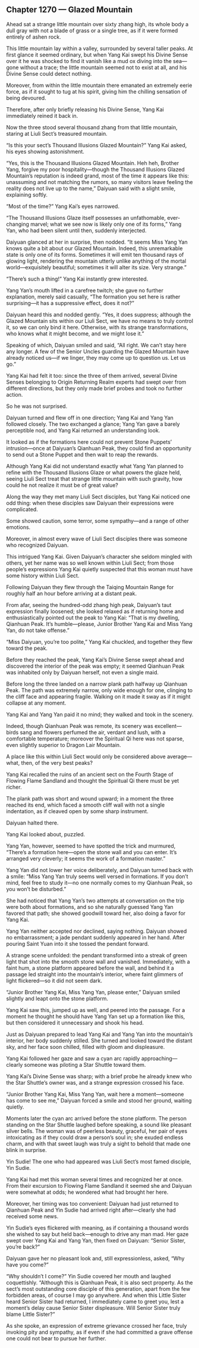 ## Chapter 1270 — Glazed Mountain

Ahead sat a strange little mountain over sixty zhang high, its whole body a dull gray with not a blade of grass or a single tree, as if it were formed entirely of ashen rock.

This little mountain lay within a valley, surrounded by several taller peaks. At first glance it seemed ordinary, but when Yang Kai swept his Divine Sense over it he was shocked to find it vanish like a mud ox diving into the sea—gone without a trace; the little mountain seemed not to exist at all, and his Divine Sense could detect nothing.

Moreover, from within the little mountain there emanated an extremely eerie force, as if it sought to tug at his spirit, giving him the chilling sensation of being devoured.

Therefore, after only briefly releasing his Divine Sense, Yang Kai immediately reined it back in.

Now the three stood several thousand zhang from that little mountain, staring at Liuli Sect’s treasured mountain.

“Is this your sect’s Thousand Illusions Glazed Mountain?” Yang Kai asked, his eyes showing astonishment.

“Yes, this is the Thousand Illusions Glazed Mountain. Heh heh, Brother Yang, forgive my poor hospitality—though the Thousand Illusions Glazed Mountain’s reputation is indeed grand, most of the time it appears like this: unassuming and not matching the rumors, so many visitors leave feeling the reality does not live up to the name,” Daiyuan said with a slight smile, explaining softly.

“Most of the time?” Yang Kai’s eyes narrowed.

“The Thousand Illusions Glaze itself possesses an unfathomable, ever-changing marvel; what we see now is likely only one of its forms,” Yang Yan, who had been silent until then, suddenly interjected.

Daiyuan glanced at her in surprise, then nodded. “It seems Miss Yang Yan knows quite a bit about our Glazed Mountain. Indeed, this unremarkable state is only one of its forms. Sometimes it will emit ten thousand rays of glowing light, rendering the mountain utterly unlike anything of the mortal world—exquisitely beautiful; sometimes it will alter its size. Very strange.”

“There’s such a thing!” Yang Kai instantly grew interested.

Yang Yan’s mouth lifted in a carefree twitch; she gave no further explanation, merely said casually, “The formation you set here is rather surprising—it has a suppressive effect, does it not?”

Daiyuan heard this and nodded gently. “Yes, it does suppress; although the Glazed Mountain sits within our Liuli Sect, we have no means to truly control it, so we can only bind it here. Otherwise, with its strange transformations, who knows what it might become, and we might lose it.”

Speaking of which, Daiyuan smiled and said, “All right. We can’t stay here any longer. A few of the Senior Uncles guarding the Glazed Mountain have already noticed us—if we linger, they may come up to question us. Let us go.”

Yang Kai had felt it too: since the three of them arrived, several Divine Senses belonging to Origin Returning Realm experts had swept over from different directions, but they only made brief probes and took no further action.

So he was not surprised.

Daiyuan turned and flew off in one direction; Yang Kai and Yang Yan followed closely. The two exchanged a glance; Yang Yan gave a barely perceptible nod, and Yang Kai returned an understanding look.

It looked as if the formations here could not prevent Stone Puppets’ intrusion—once at Daiyuan’s Qianhuan Peak, they could find an opportunity to send out a Stone Puppet and then wait to reap the rewards.

Although Yang Kai did not understand exactly what Yang Yan planned to refine with the Thousand Illusions Glaze or what powers the glaze held, seeing Liuli Sect treat that strange little mountain with such gravity, how could he not realize it must be of great value?

Along the way they met many Liuli Sect disciples, but Yang Kai noticed one odd thing: when these disciples saw Daiyuan their expressions were complicated.

Some showed caution, some terror, some sympathy—and a range of other emotions.

Moreover, in almost every wave of Liuli Sect disciples there was someone who recognized Daiyuan.

This intrigued Yang Kai. Given Daiyuan’s character she seldom mingled with others, yet her name was so well known within Liuli Sect; from those people’s expressions Yang Kai quietly suspected that this woman must have some history within Liuli Sect.

Following Daiyuan they flew through the Taiqing Mountain Range for roughly half an hour before arriving at a distant peak.

From afar, seeing the hundred-odd zhang high peak, Daiyuan’s taut expression finally loosened; she looked relaxed as if returning home and enthusiastically pointed out the peak to Yang Kai: “That is my dwelling, Qianhuan Peak. It’s humble—please, Junior Brother Yang Kai and Miss Yang Yan, do not take offense.”

“Miss Daiyuan, you’re too polite,” Yang Kai chuckled, and together they flew toward the peak.

Before they reached the peak, Yang Kai’s Divine Sense swept ahead and discovered the interior of the peak was empty; it seemed Qianhuan Peak was inhabited only by Daiyuan herself, not even a single maid.

Before long the three landed on a narrow plank path halfway up Qianhuan Peak. The path was extremely narrow, only wide enough for one, clinging to the cliff face and appearing fragile. Walking on it made it sway as if it might collapse at any moment.

Yang Kai and Yang Yan paid it no mind; they walked and took in the scenery.

Indeed, though Qianhuan Peak was remote, its scenery was excellent—birds sang and flowers perfumed the air, verdant and lush, with a comfortable temperature; moreover the Spiritual Qi here was not sparse, even slightly superior to Dragon Lair Mountain.

A place like this within Liuli Sect would only be considered above average—what, then, of the very best peaks?

Yang Kai recalled the ruins of an ancient sect on the Fourth Stage of Flowing Flame Sandland and thought the Spiritual Qi there must be yet richer.

The plank path was short and wound upward; in a moment the three reached its end, which faced a smooth cliff wall with not a single indentation, as if cleaved open by some sharp instrument.

Daiyuan halted there.

Yang Kai looked about, puzzled.

Yang Yan, however, seemed to have spotted the trick and murmured, “There’s a formation here—open the stone wall and you can enter. It’s arranged very cleverly; it seems the work of a formation master.”

Yang Yan did not lower her voice deliberately, and Daiyuan turned back with a smile: “Miss Yang Yan truly seems well versed in formations. If you don’t mind, feel free to study it—no one normally comes to my Qianhuan Peak, so you won’t be disturbed.”

She had noticed that Yang Yan’s two attempts at conversation on the trip were both about formations, and so she naturally guessed Yang Yan favored that path; she showed goodwill toward her, also doing a favor for Yang Kai.

Yang Yan neither accepted nor declined, saying nothing. Daiyuan showed no embarrassment; a jade pendant suddenly appeared in her hand. After pouring Saint Yuan into it she tossed the pendant forward.

A strange scene unfolded: the pendant transformed into a streak of green light that shot into the smooth stone wall and vanished. Immediately, with a faint hum, a stone platform appeared before the wall, and behind it a passage led straight into the mountain’s interior, where faint glimmers of light flickered—so it did not seem dark.

“Junior Brother Yang Kai, Miss Yang Yan, please enter,” Daiyuan smiled slightly and leapt onto the stone platform.

Yang Kai saw this, jumped up as well, and peered into the passage. For a moment he thought he should have Yang Yan set up a formation like this, but then considered it unnecessary and shook his head.

Just as Daiyuan prepared to lead Yang Kai and Yang Yan into the mountain’s interior, her body suddenly stilled. She turned and looked toward the distant sky, and her face soon chilled, filled with gloom and displeasure.

Yang Kai followed her gaze and saw a cyan arc rapidly approaching—clearly someone was piloting a Star Shuttle toward them.

Yang Kai’s Divine Sense was sharp; with a brief probe he already knew who the Star Shuttle’s owner was, and a strange expression crossed his face.

“Junior Brother Yang Kai, Miss Yang Yan, wait here a moment—someone has come to see me,” Daiyuan forced a smile and stood her ground, waiting quietly.

Moments later the cyan arc arrived before the stone platform. The person standing on the Star Shuttle laughed before speaking, a sound like pleasant silver bells. The woman was of peerless beauty, graceful, her pair of eyes intoxicating as if they could draw a person’s soul in; she exuded endless charm, and with that sweet laugh was truly a sight to behold that made one blink in surprise.

Yin Sudie! The one who had appeared was Liuli Sect’s most famed disciple, Yin Sudie.

Yang Kai had met this woman several times and recognized her at once. From their excursion to Flowing Flame Sandland it seemed she and Daiyuan were somewhat at odds; he wondered what had brought her here.

Moreover, her timing was too convenient: Daiyuan had just returned to Qianhuan Peak and Yin Sudie had arrived right after—clearly she had received some news.

Yin Sudie’s eyes flickered with meaning, as if containing a thousand words she wished to say but held back—enough to drive any man mad. Her gaze swept over Yang Kai and Yang Yan, then fixed on Daiyuan: “Senior Sister, you’re back?”

Daiyuan gave her no pleasant look and, still expressionless, asked, “Why have you come?”

“Why shouldn’t I come?” Yin Sudie covered her mouth and laughed coquettishly. “Although this is Qianhuan Peak, it is also sect property. As the sect’s most outstanding core disciple of this generation, apart from the few forbidden areas, of course I may go anywhere. And when this Little Sister heard Senior Sister had returned, I immediately came to greet you, lest a moment’s delay cause Senior Sister displeasure. Will Senior Sister truly blame Little Sister?”

As she spoke, an expression of extreme grievance crossed her face, truly invoking pity and sympathy, as if even if she had committed a grave offense one could not bear to pursue her further.